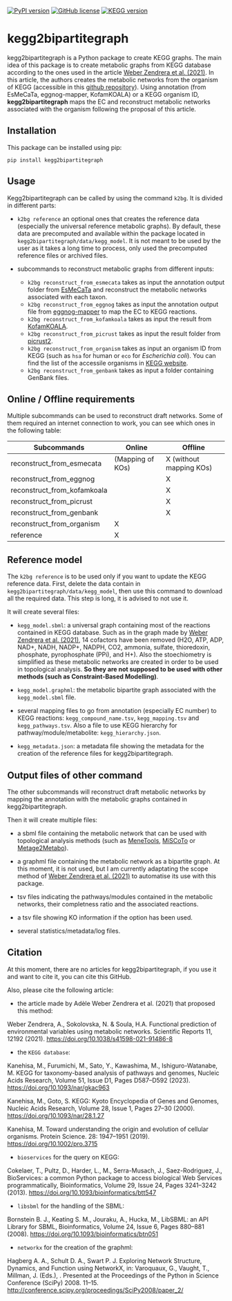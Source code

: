 [![PyPI version](https://img.shields.io/pypi/v/kegg2bipartitegraph.svg)](https://pypi.org/project/kegg2bipartitegraph/) [![GitHub license](https://img.shields.io/github/license/AuReMe/metage2metabo.svg)](https://github.com/AuReMe/metage2metabo/blob/master/LICENSE) [![KEGG version](https://img.shields.io/badge/KEGG-108-brightgreen)](https://www.genome.jp/kegg/docs/upd_all.html)

# kegg2bipartitegraph

kegg2bipartitegraph is a Python package to create KEGG graphs. The main idea of this package is to create metabolic graphs from KEGG database according to the ones used in the article [Weber Zendrera et al. (2021)](https://www.nature.com/articles/s41598-021-91486-8). In this article, the authors creates the metabolic networks from the organism of KEGG (accessible in this [github repository](https://github.com/AWebZen/FunctionalPrediction5000species)). Using annotation (from EsMeCaTa, eggnog-mapper, KofamKOALA) or a KEGG organism ID, **kegg2bipartitegraph** maps the EC and reconstruct metabolic networks associated with the organism following the proposal of this article.

## Installation

This package can be installed using pip:

```pip install kegg2bipartitegraph```

## Usage

Kegg2bipartitegraph can be called by using the command `k2bg`. It is divided in different parts:

- `k2bg reference` an optional ones that creates the reference data (especially the universal reference metabolic graphs). By default, these data are precomputed and available within the package located in `kegg2bipartitegraph/data/kegg_model`. It is not meant to be used by the user as it takes a long time to process, only used the precomputed reference files or archived files.

- subcommands to reconstruct metabolic graphs from different inputs:
    - `k2bg reconstruct_from_esmecata` takes as input the annotation output folder from [EsMeCaTa](https://github.com/AuReMe/esmecata) and reconstruct the metabolic networks associated with each taxon.
    - `k2bg reconstruct_from_eggnog` takes as input the annotation output file from [eggnog-mapper](https://github.com/eggnogdb/eggnog-mapper) to map the EC to KEGG reactions.
    - `k2bg reconstruct_from_kofamkoala` takes as input the result from [KofamKOALA](https://www.genome.jp/tools/kofamkoala/).
    - `k2bg reconstruct_from_picrust` takes as input the result folder from [picrust2](https://github.com/picrust/picrust2).
    - `k2bg reconstruct_from_organism` takes as input an organism ID from KEGG (such as `hsa` for human or `eco` for *Escherichia coli*). You can find the list of the accessile organisms in [KEGG website](https://www.genome.jp/kegg/catalog/org_list.html).
    - `k2bg reconstruct_from_genbank` takes as input a folder containing GenBank files.

## Online / Offline requirements

Multiple subcommands can be used to reconstruct draft networks. Some of them required an internet connection to work, you can see which ones in the following table:

| Subcommands  | Online  | Offline  |
|---|---|---|
| reconstruct_from_esmecata  | (Mapping of KOs)  | X (without mapping KOs)  |
|  reconstruct_from_eggnog |   |  X |
|  reconstruct_from_kofamkoala |   | X  |
|  reconstruct_from_picrust |   | X  |
|  reconstruct_from_genbank |   | X  |
|  reconstruct_from_organism | X  |   |
|  reference | X  |   |

## Reference model

The `k2bg reference` is to be used only if you want to update the KEGG reference data. First, delete the data contain in `kegg2bipartitegraph/data/kegg_model`, then use this command to download all the required data. This step is long, it is advised to not use it.

It will create several files:

- `kegg_model.sbml`: a universal graph containing most of the reactions contained in KEGG database. Such as in the graph made by [Weber Zendrera et al. (2021)](https://www.nature.com/articles/s41598-021-91486-8), 14 cofactors have been removed (H2O, ATP, ADP, NAD+, NADH, NADP+, NADPH, CO2, ammonia, sulfate, thioredoxin, phosphate, pyrophosphate (PPi), and H+). Also the stoechiometry is simplified as these metabolic networks are created in order to be used in topological analysis. **So they are not supposed to be used with other methods (such as Constraint-Based Modelling)**.

- `kegg_model.graphml`: the metabolic bipartite graph associated with the `kegg_model.sbml` file.

- several mapping files to go from annotation (especially EC number) to KEGG reactions: `kegg_compound_name.tsv`, `kegg_mapping.tsv` and `kegg_pathways.tsv`. Also a file to use KEGG hierarchy for pathway/module/metabolite: `kegg_hierarchy.json`.

- `kegg_metadata.json`: a metadata file showing the metadata for the creation of the reference files for kegg2bipartitegraph.

## Output files of other command

The other subcommands will reconstruct draft metabolic networks by mapping the annotation with the metabolic graphs contained in kegg2bipartitegraph.

Then it will create multiple files:

- a sbml file containing the metabolic network that can be used with topological analysis methods (such as [MeneTools](https://github.com/cfrioux/MeneTools), [MiSCoTo](https://github.com/cfrioux/miscoto) or [Metage2Metabo](https://github.com/AuReMe/metage2metabo)).

- a graphml file containing the metabolic network as a bipartite graph. At this moment, it is not used, but I am currently adaptating the scope method of [Weber Zendrera et al. (2021)](https://www.nature.com/articles/s41598-021-91486-8) to automatise its use with this package.

- tsv files indicating the pathways/modules contained in the metabolic networks, their completness ratio and the associated reactions.

- a tsv file showing KO information if the option has been used.

- several statistics/metadata/log files.

## Citation

At this moment, there are no articles for kegg2bipartitegraph, if you use it and want to cite it, you can cite this GitHub.

Also, please cite the following article:

- the article made by Adèle Weber Zendrera et al. (2021) that proposed this method:

Weber Zendrera, A., Sokolovska, N. & Soula, H.A. Functional prediction of environmental variables using metabolic networks. Scientific Reports  11, 12192 (2021). https://doi.org/10.1038/s41598-021-91486-8

- the `KEGG database`:

Kanehisa, M.,  Furumichi, M., Sato, Y., Kawashima, M., Ishiguro-Watanabe, M. KEGG for taxonomy-based analysis of pathways and genomes, Nucleic Acids Research, Volume 51, Issue D1, Pages D587–D592 (2023). https://doi.org/10.1093/nar/gkac963

Kanehisa, M., Goto, S. KEGG: Kyoto Encyclopedia of Genes and Genomes, Nucleic Acids Research, Volume 28, Issue 1, Pages 27–30 (2000). https://doi.org/10.1093/nar/28.1.27

Kanehisa, M. Toward understanding the origin and evolution of cellular organisms. Protein Science. 28: 1947–1951 (2019). https://doi.org/10.1002/pro.3715

- `bioservices` for the query on KEGG:

Cokelaer, T., Pultz, D., Harder, L., M., Serra-Musach, J., Saez-Rodriguez, J., BioServices: a common Python package to access biological Web Services programmatically, Bioinformatics, Volume 29, Issue 24, Pages 3241–3242 (2013). https://doi.org/10.1093/bioinformatics/btt547

- `libsbml` for the handling of the SBML:

Bornstein B. J., Keating S. M., Jouraku, A., Hucka, M., LibSBML: an API Library for SBML, Bioinformatics, Volume 24, Issue 6, Pages 880–881 (2008). https://doi.org/10.1093/bioinformatics/btn051

- `networkx` for the creation of the graphml:

Hagberg A. A., Schult D. A., Swart P. J. Exploring Network Structure, Dynamics, and Function using NetworkX, in: Varoquaux, G., Vaught, T., Millman, J. (Eds.), . Presented at the Proceedings of the Python in Science Conference (SciPy) 2008. 11–15. http://conference.scipy.org/proceedings/SciPy2008/paper_2/

